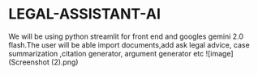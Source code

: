 # LEGAL-ASSISTANT-AI
We will be using python streamlit for front end and googles gemini 2.0 flash.The user will be able import documents,add ask legal advice, case summarization ,citation generator, argument generator etc
![image](Screenshot (2).png)
